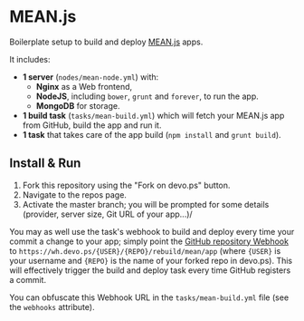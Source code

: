 # MEAN.js

Boilerplate setup to build and deploy [MEAN.js](http://meanjs.org) apps.

It includes:

- **1 server** (`nodes/mean-node.yml`) with:
  - **Nginx** as a Web frontend,
  - **NodeJS**, including `bower`, `grunt` and `forever`, to run the app.
  - **MongoDB** for storage.
- **1 build task** (`tasks/mean-build.yml`) which will fetch your MEAN.js app from GitHub, build the app and run it.
- **1 task** that takes care of the app build (`npm install` and `grunt build`).

## Install & Run

1. Fork this repository using the "Fork on devo.ps" button.
2. Navigate to the repos page.
3. Activate the master branch; you will be prompted for some details (provider, server size, Git URL of your app...)/

You may as well use the task's webhook to build and deploy every time your commit a change to your app; simply point the [GitHub repository Webhook](https://developer.github.com/webhooks/creating/) to `https://wh.devo.ps/{USER}/{REPO}/rebuild/mean/app` (where `{USER}` is your username and `{REPO}` is the name of your forked repo in devo.ps). This will effectively trigger the build and deploy task every time GitHub registers a commit.

You can obfuscate this Webhook URL in the `tasks/mean-build.yml` file (see the `webhooks` attribute).
